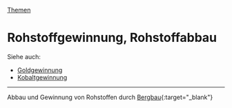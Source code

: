 [Themen](../themen.html)   

# Rohstoffgewinnung, Rohstoffabbau

Siehe auch:
* [Goldgewinnung](../thema/goldgewinnung.html)
* [Kobaltgewinnung](../thema/kobaltgewinnung.html)

---

Abbau und Gewinnung von Rohstoffen durch [Bergbau](https://de.wikipedia.org/wiki/Bergbau){:target="_blank"}   
